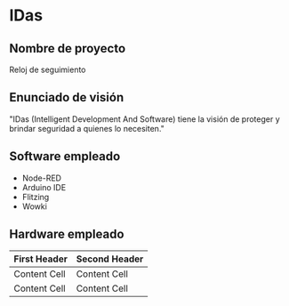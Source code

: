 # IDas
## Nombre de proyecto
Reloj de seguimiento
## Enunciado de visión 
"IDas (Intelligent Development And Software) tiene la visión de proteger y brindar seguridad a quienes lo necesiten."
## Software empleado
  - Node-RED
  - Arduino IDE
  - Flitzing
  - Wowki
## Hardware empleado
| First Header  | Second Header |
| ------------- | ------------- |
| Content Cell  | Content Cell  |
| Content Cell  | Content Cell  |
